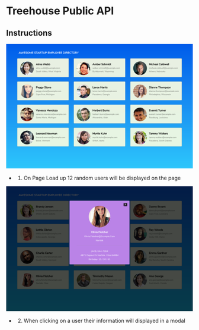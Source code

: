 # Treehouse Public API

## Instructions

![Employee Directory](./mockups/modal3.png)

- 1. On Page Load up 12 random users will be displayed on the page

![Employee Directory](./mockups/modal4.png)

- 2. When clicking on a user their information will displayed in a modal
